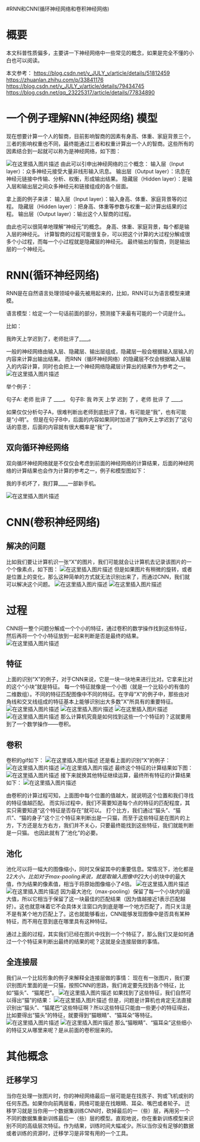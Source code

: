 #RNN和CNN(循环神经网络和卷积神经网络)
# 概要

本文科普性质偏多，主要讲一下神经网络中一些常见的概念，如果是完全不懂的小白也可以阅读。

>  
 本文参考： https://blog.csdn.net/v_JULY_v/article/details/51812459 https://zhuanlan.zhihu.com/p/33841176 https://blog.csdn.net/v_JULY_v/article/details/79434745 https://blog.csdn.net/qq_23225317/article/details/77834890 


# 一个例子理解NN(神经网络) 模型

>  
 现在想要计算一个人的智商，目前影响智商的因素有身高、体重、家庭背景三个，三者的影响权重也不同，最终能通过三者和权重计算出一个人的智商。这些所有的因素结合到一起就可以称为是神经网络，如下图： 


<img src="https://raw.githubusercontent.com/Double2hao/xujiajia_blog/main/img/170.png" alt="在这里插入图片描述"> 由此可以引申出神经网络的三个概念： 输入层（Input layer）：众多神经元接受大量非线形输入讯息。 输出层（Output layer）：讯息在神经元链接中传输、分析、权衡，形成输出结果。 隐藏层（Hidden layer）：是输入层和输出层之间众多神经元和链接组成的各个层面。

拿上面的例子来讲： 输入层（Input layer）：输入身高、体重、家庭背景等的过程。 隐藏层（Hidden layer）：把身高、体重等参数与权重一起计算出结果的过程。 输出层（Output layer）：输出这个人智商的过程。

由此也可以很简单地理解“神经元”的概念。 身高、体重、家庭背景，每个都是输入层的神经元。 计算智商的过程可能很复杂，可以把这个计算的大过程分解成很多个小过程，而每一个小过程就是隐藏层的神经元。 最终输出的智商，则是输出层的一个神经元。

# RNN(循环神经网络)

RNN是在自然语言处理领域中最先被用起来的，比如，RNN可以为语言模型来建模。

>  
 语言模型：给定一个一句话前面的部分，预测接下来最有可能的一个词是什么。 


比如：

>  
 我昨天上学迟到了，老师批评了____。 


一般的神经网络由输入层、隐藏层、输出层组成，隐藏层一般会根据输入层输入的内容来计算出输出结果。 而RNN（循环神经网络）的隐藏层不仅会根据输入层输入的内容计算，同时也会把上一个神经网络隐藏层计算出的结果作为参考之一。 <img src="https://raw.githubusercontent.com/Double2hao/xujiajia_blog/main/img/171.png" alt="在这里插入图片描述">

举个例子：

>  
 句子A: 老师 批评 了 ____。 句子B: 我 昨天 上学 迟到 了 ，老师 批评 了 ____。 


如果仅仅分析句子A，很难判断出老师到底批评了谁，有可能是“我”，也有可能是“小明”。 但是在句子B中，后面的内容如果同时加进了“我昨天上学迟到了”这句话的意思，后面的内容就有很大概率是“我”了。

## 双向循环神经网络

双向循环神经网络就是不仅仅会考虑到前面的神经网络的计算结果，后面的神经网络的计算结果也会作为计算的参考之一，例子和模型图如下：

>  
 我的手机坏了，我打算____一部新手机。 


<img src="https://raw.githubusercontent.com/Double2hao/xujiajia_blog/main/img/172.png" alt="在这里插入图片描述">

# CNN(卷积神经网络)

## 解决的问题

比如我们要让计算机识一张“X”的图片，我们可能就会让计算机去记录该图片的一个个像素点，如下图： <img src="https://raw.githubusercontent.com/Double2hao/xujiajia_blog/main/img/173.png" alt="在这里插入图片描述"> 但是如果图片有稍微的旋转，或者是位置上的变化，那么这种简单的方式就无法识别出来了，而通过CNN，我们就可以解决这个问题。 <img src="https://raw.githubusercontent.com/Double2hao/xujiajia_blog/main/img/174.png" alt="在这里插入图片描述"> <img src="https://raw.githubusercontent.com/Double2hao/xujiajia_blog/main/img/175.png" alt="在这里插入图片描述">

# 过程

CNN将一整个问题分解成一个个小的特征，通过卷积的数学操作找到这些特征，然后再将一个个小特征放到一起来判断是否是最终的结果。 <img src="https://raw.githubusercontent.com/Double2hao/xujiajia_blog/main/img/176.png" alt="在这里插入图片描述">

## 特征

上面的识别“X”的例子，对于CNN来说，它是一块一块地来进行比对。它拿来比对的这个“小块”就是特征。 每一个特征就像是一个小图（就是一个比较小的有值的二维数组）。不同的特征匹配图像中不同的特征。在字母"X"的例子中，那些由对角线和交叉线组成的特征基本上能够识别出大多数"X"所具有的重要特征。 <img src="https://raw.githubusercontent.com/Double2hao/xujiajia_blog/main/img/177.png" alt="在这里插入图片描述"> <img src="https://raw.githubusercontent.com/Double2hao/xujiajia_blog/main/img/178.png" alt="在这里插入图片描述"> <img src="https://raw.githubusercontent.com/Double2hao/xujiajia_blog/main/img/179.png" alt="在这里插入图片描述"> <img src="https://raw.githubusercontent.com/Double2hao/xujiajia_blog/main/img/1710.png" alt="在这里插入图片描述"> 那么计算机究竟是如何找到这些一个个特征的？这就要用到了一个数学操作——卷积。

## 卷积

卷积的gif如下： <img src="https://raw.githubusercontent.com/Double2hao/xujiajia_blog/main/img/1711.png" alt="在这里插入图片描述"> 还是看上面的识别“X”的例子： <img src="https://raw.githubusercontent.com/Double2hao/xujiajia_blog/main/img/1712.png" alt="在这里插入图片描述"> <img src="https://raw.githubusercontent.com/Double2hao/xujiajia_blog/main/img/1713.png" alt="在这里插入图片描述"> 最终这个特征的计算结果如下图： <img src="https://raw.githubusercontent.com/Double2hao/xujiajia_blog/main/img/1714.png" alt="在这里插入图片描述"> 接下来就换其他特征继续运算，最终所有特征的计算结果如下： <img src="https://raw.githubusercontent.com/Double2hao/xujiajia_blog/main/img/1715.png" alt="在这里插入图片描述">

由卷积的计算过程可知，上面图中每个位置的值越大，就说明这个位置和我们寻找的特征值越匹配。 而实际过程中，我们不需要知道每个点的特征的匹配程度，其实只需要知道“这个特征是否存在”就可以。 打个比方，我们通过“猫头”、“猫爪”、“猫的身子”这个三个特征来判断出是一只猫，而至于这些特征是在图片的上方，下方还是左方右方，我们并不关心，只要最终能找到这些特征，我们就能判断是一只猫。 也因此就有了“池化”的必要。

## 池化

池化可以将一幅大的图像缩小，同时又保留其中的重要信息。常情况下，池化都是2*2大小，比如对于max-pooling来说，就是取输入图像中2*2大小的块中的最大值，作为结果的像素值，相当于将原始图像缩小了4倍。 <img src="https://raw.githubusercontent.com/Double2hao/xujiajia_blog/main/img/1716.png" alt="在这里插入图片描述"> <img src="https://raw.githubusercontent.com/Double2hao/xujiajia_blog/main/img/1717.png" alt="在这里插入图片描述"> 因为最大池化（max-pooling）保留了每一个小块内的最大值，所以它相当于保留了这一块最佳的匹配结果（因为值越接近1表示匹配越好）。这也就意味着它不会具体关注窗口内到底是哪一个地方匹配了，而只关注是不是有某个地方匹配上了。这也就能够看出，CNN能够发现图像中是否具有某种特征，而不用在意到底在哪里具有这种特征。

通过上面的过程，其实我们已经在图片中找到一个个特征了，那么我们又是如何通过一个个特征来判断出最终的结果的呢？这就是全连接层做的事情。

## 全连接层

我们从一个比较形象的例子来解释全连接层做的事情： 现在有一张图片，我们要识别图片里面的是一只猫，按照CNN的思路，我们肯定要先找到各个特征，比如“猫头”、“猫尾巴”。 <img src="https://raw.githubusercontent.com/Double2hao/xujiajia_blog/main/img/1718.png" alt="在这里插入图片描述"> 如果找到了这些特征，我们自然可以得出“猫”的结果： <img src="https://raw.githubusercontent.com/Double2hao/xujiajia_blog/main/img/1719.png" alt="在这里插入图片描述"> 但是，问题是计算机也肯定无法直接识别出“猫头”、“猫尾巴”这些特征啊？所以这些特征只能由一些更小的特征得出，比如要得出“猫头”的特征，就要得到“猫眼睛”、“猫耳朵”等特征。 <img src="https://raw.githubusercontent.com/Double2hao/xujiajia_blog/main/img/1720.png" alt="在这里插入图片描述"> <img src="https://raw.githubusercontent.com/Double2hao/xujiajia_blog/main/img/1721.png" alt="在这里插入图片描述"> 那么“猫眼睛”、“猫耳朵”这些细小的特征又从哪里来呢？是从前面的卷积层来的。

# 其他概念

## 迁移学习

当你在处理一张图片时，你的神经网络最后一层可能是在找孩子、狗或飞机或别的任何东西。如果你向前两层看，网络可能是在找眼睛、耳朵、嘴巴或者轮子。 迁移学习就是当你用一个数据集训练CNN时，砍掉最后的一（些）层，再用另一个不同的数据集重新训练最后一（些）层的模型。直观地说，你在重新训练模型来识别不同的高级层次特征。作为结果，训练时间大幅减少。所以当你没有足够的数据或者训练的资源时，迁移学习是非常有用的一个工具。